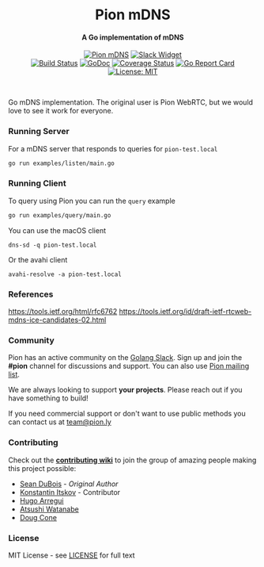 <h1 align="center">
  <br>
  Pion mDNS
  <br>
</h1>
<h4 align="center">A Go implementation of mDNS</h4>
<p align="center">
  <a href="https://pion.ly"><img src="https://img.shields.io/badge/pion-mdns-gray.svg?longCache=true&colorB=brightgreen" alt="Pion mDNS"></a>
  <a href="https://pion.ly/slack"><img src="https://img.shields.io/badge/join-us%20on%20slack-gray.svg?longCache=true&logo=slack&colorB=brightgreen" alt="Slack Widget"></a>
  <br>
  <a href="https://travis-ci.org/mudutv/mdns"><img src="https://travis-ci.org/mudutv/mdns.svg?branch=master" alt="Build Status"></a>
  <a href="https://pkg.go.dev/github.com/mudutv/mdns"><img src="https://godoc.org/github.com/mudutv/mdns?status.svg" alt="GoDoc"></a>
  <a href="https://codecov.io/gh/mudutv/mdns"><img src="https://codecov.io/gh/mudutv/mdns/branch/master/graph/badge.svg" alt="Coverage Status"></a>
  <a href="https://goreportcard.com/report/github.com/mudutv/mdns"><img src="https://goreportcard.com/badge/github.com/mudutv/mdns" alt="Go Report Card"></a>
  <a href="LICENSE"><img src="https://img.shields.io/badge/License-MIT-yellow.svg" alt="License: MIT"></a>
</p>
<br>

Go mDNS implementation. The original user is Pion WebRTC, but we would love to see it work for everyone.

### Running Server
For a mDNS server that responds to queries for `pion-test.local`
```sh
go run examples/listen/main.go
```


### Running Client
To query using Pion you can run the `query` example
```sh
go run examples/query/main.go
```

You can use the macOS client
```
dns-sd -q pion-test.local
```

Or the avahi client
```
avahi-resolve -a pion-test.local
```

### References
https://tools.ietf.org/html/rfc6762
https://tools.ietf.org/id/draft-ietf-rtcweb-mdns-ice-candidates-02.html

### Community
Pion has an active community on the [Golang Slack](https://invite.slack.golangbridge.org/). Sign up and join the **#pion** channel for discussions and support. You can also use [Pion mailing list](https://groups.google.com/forum/#!forum/pion).

We are always looking to support **your projects**. Please reach out if you have something to build!

If you need commercial support or don't want to use public methods you can contact us at [team@pion.ly](mailto:team@pion.ly)

### Contributing
Check out the **[contributing wiki](https://github.com/mudutv/webrtc/wiki/Contributing)** to join the group of amazing people making this project possible:

* [Sean DuBois](https://github.com/Sean-Der) - *Original Author*
* [Konstantin Itskov](https://github.com/trivigy) - Contributor
* [Hugo Arregui](https://github.com/hugoArregui)
* [Atsushi Watanabe](https://github.com/at-wat)
* [Doug Cone](https://github.com/nullvariable)

### License
MIT License - see [LICENSE](LICENSE) for full text
